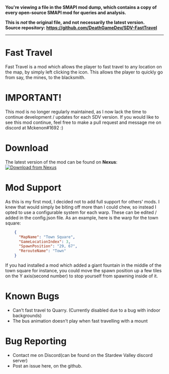 **You're viewing a file in the SMAPI mod dump, which contains a copy of every open-source SMAPI mod
for queries and analysis.**

**This is _not_ the original file, and not necessarily the latest version.**  
**Source repository: https://github.com/DeathGameDev/SDV-FastTravel**

----

# Fast Travel
Fast Travel is a mod which allows the player to fast travel to any location on the map, by simply left clicking the icon.
This allows the player to quickly go from say, the mines, to the blacksmith.

# IMPORTANT!
This mod is no longer regularly maintained, as I now lack the time to continue development / updates for each SDV version. If you would like to see this mod continue, feel free to make a pull request and message me on discord at Mckenon#1692 :)

# Download
The latest version of the mod can be found on **Nexus**:  
[![Download from Nexus](https://i.imgur.com/dJobTR2.png)](https://www.nexusmods.com/stardewvalley/mods/1529/?)  

# Mod Support
As this is my first mod, I decided not to add full support for others' mods. I knew that would simply be biting off more than I could chew, so instead I opted to use a configurable system for each warp. These can be edited / added in the config.json file.
As an example, here is the warp for the town square:
```json
    {
      "MapName": "Town Square",
      "GameLocationIndex": 3,
      "SpawnPosition": "29, 67",
      "RerouteName": "Town"
    }
```
If you had installed a mod which added a giant fountain in the middle of the town square for instance, you could move the spawn position up a few tiles on the Y axis(second number) to stop yourself from spawning inside of it.

# Known Bugs
- Can't fast travel to Quarry. (Currently disabled due to a bug with indoor backgrounds)
- The bus animation doesn't play when fast travelling with a mount

# Bug Reporting
- Contact me on Discord(can be found on the Stardew Valley discord server)
- Post an issue here, on the github.
